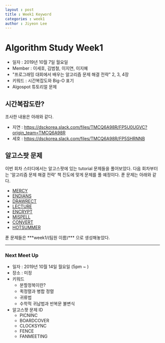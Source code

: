 ```yaml
---
layout : post
title : Week1 Keyword
categories : week1
author : Jiyeon Lee
---
```


# Algorithm Study Week1
- 일자 : 2019년 10월 7일 월요일
- Member : 이세호, 김범철, 이지연, 이지혜
- "프로그래밍 대회에서 배우는 알고리즘 문제 해결 전략" 2, 3, 4장
- 키워드 : 시간복잡도와 Big-O 표기
- Algospot 튜토리얼 문제


## 시간복잡도란?
조사한 내용은 아래와 같다.
- 지연 : <https://dsckorea.slack.com/files/TMCQ6A98R/FP5U0UGVC?origin_team=TMCQ6A98R>
- 세호 : <https://dsckorea.slack.com/files/TMCQ6A98R/FP5SHRNNB>


## 알고스팟 문제
이번 회차 스터디에서는 알고스팟에 있는 tutorial 문제들을 풀어보았다. 다음 회차부터는 '알고리즘 문제 해결 전략' 책 진도에 맞게 문제를 풀 예정이다. 푼 문제는 아래와 같다.
- [MERCY](https://algospot.com/judge/problem/read/MERCY)
- [ENDIANS](https://algospot.com/judge/problem/read/ENDIANS)
- [DRAWRECT](https://algospot.com/judge/problem/read/DRAWRECT)
- [LECTURE](https://algospot.com/judge/problem/read/LECTURE)
- [ENCRYPT](https://algospot.com/judge/problem/read/ENCRYPT)
- [MISPELL](https://algospot.com/judge/problem/read/MISPELL)
- [CONVERT](https://algospot.com/judge/problem/read/CONVERT)
- [HOTSUMMER](https://algospot.com/judge/problem/read/HOTSUMMER)

푼 문제들은 \*\*\*week1/(팀원 이름)\*\*\* 으로 생성해놓았다.

---

### Next Meet Up
- 일자 : 2019년 10월 14일 월요일 (5pm ~ )
- 장소 : 미정
- 키워드
    - 분할정복이란?
    - 퀵정렬과 병합 정렬
    - 귀류법
    - 수학적 귀납법과 반복문 불변식
- 알고스팟 문제 ID
    - PICNINC
    - BOARDCOVER
    - CLOCKSYNC
    - FENCE
    - FANMEETING
